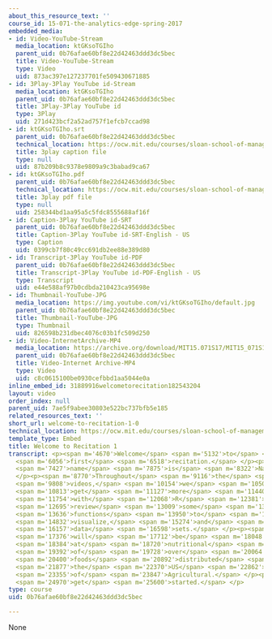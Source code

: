 ```yaml
---
about_this_resource_text: ''
course_id: 15-071-the-analytics-edge-spring-2017
embedded_media:
- id: Video-YouTube-Stream
  media_location: ktGKsoTGIho
  parent_uid: 0b76afae60bf8e22d42463ddd3dc5bec
  title: Video-YouTube-Stream
  type: Video
  uid: 873ac397e127237701fe509430671885
- id: 3Play-3Play YouTube id-Stream
  media_location: ktGKsoTGIho
  parent_uid: 0b76afae60bf8e22d42463ddd3dc5bec
  title: 3Play-3Play YouTube id
  type: 3Play
  uid: 271d423bcf2a52ad757f1efcb7ccad98
- id: ktGKsoTGIho.srt
  parent_uid: 0b76afae60bf8e22d42463ddd3dc5bec
  technical_location: https://ocw.mit.edu/courses/sloan-school-of-management/15-071-the-analytics-edge-spring-2017/an-introduction-to-analytics/understanding-food-nutritional-education-with-data-recitation/welcome-to-recitation-1-0/ktGKsoTGIho.srt
  title: 3play caption file
  type: null
  uid: 87b209b8c9378e9809a9c3babad9ca67
- id: ktGKsoTGIho.pdf
  parent_uid: 0b76afae60bf8e22d42463ddd3dc5bec
  technical_location: https://ocw.mit.edu/courses/sloan-school-of-management/15-071-the-analytics-edge-spring-2017/an-introduction-to-analytics/understanding-food-nutritional-education-with-data-recitation/welcome-to-recitation-1-0/ktGKsoTGIho.pdf
  title: 3play pdf file
  type: null
  uid: 258344bd1aa95a5c5fdc8555688af16f
- id: Caption-3Play YouTube id-SRT
  parent_uid: 0b76afae60bf8e22d42463ddd3dc5bec
  title: Caption-3Play YouTube id-SRT-English - US
  type: Caption
  uid: 0399cb7f80c49cc691db2ee88e389d80
- id: Transcript-3Play YouTube id-PDF
  parent_uid: 0b76afae60bf8e22d42463ddd3dc5bec
  title: Transcript-3Play YouTube id-PDF-English - US
  type: Transcript
  uid: e44e588af97b0cdbda210423ca95698e
- id: Thumbnail-YouTube-JPG
  media_location: https://img.youtube.com/vi/ktGKsoTGIho/default.jpg
  parent_uid: 0b76afae60bf8e22d42463ddd3dc5bec
  title: Thumbnail-YouTube-JPG
  type: Thumbnail
  uid: 826598b231dbec4076c03b1fc509d250
- id: Video-InternetArchive-MP4
  media_location: https://archive.org/download/MIT15.071S17/MIT15_071S17_Session_1.4.01_300k.mp4
  parent_uid: 0b76afae60bf8e22d42463ddd3dc5bec
  title: Video-Internet Archive-MP4
  type: Video
  uid: c8c0615100be0930cefbbd1aa5044e0a
inline_embed_id: 31889916welcometorecitation182543204
layout: video
order_index: null
parent_uid: 7ae5f9abee30803e522bc737bfb5e185
related_resources_text: ''
short_url: welcome-to-recitation-1-0
technical_location: https://ocw.mit.edu/courses/sloan-school-of-management/15-071-the-analytics-edge-spring-2017/an-introduction-to-analytics/understanding-food-nutritional-education-with-data-recitation/welcome-to-recitation-1-0
template_type: Embed
title: Welcome to Recitation 1
transcript: <p><span m='4670'>Welcome</span> <span m='5132'>to</span> <span m='5594'>our</span>
  <span m='6056'>first</span> <span m='6518'>recitation.</span> </p><p><span m='6980'>My</span>
  <span m='7427'>name</span> <span m='7875'>is</span> <span m='8322'>Nataly.</span>
  </p><p><span m='8770'>Throughout</span> <span m='9116'>the</span> <span m='9462'>upcoming</span>
  <span m='9808'>videos,</span> <span m='10154'>we</span> <span m='10500'>will</span>
  <span m='10813'>get</span> <span m='11127'>more</span> <span m='11440'>familiar</span>
  <span m='11754'>with</span> <span m='12068'>R</span> <span m='12381'>and</span>
  <span m='12695'>review</span> <span m='13009'>some</span> <span m='13322'>basic</span>
  <span m='13636'>functions</span> <span m='13950'>to</span> <span m='14391'>read,</span>
  <span m='14832'>visualize,</span> <span m='15274'>and</span> <span m='15715'>analyze</span>
  <span m='16157'>data</span> <span m='16598'>sets.</span> </p><p><span m='17040'>We</span>
  <span m='17376'>will</span> <span m='17712'>be</span> <span m='18048'>looking</span>
  <span m='18384'>at</span> <span m='18720'>nutritional</span> <span m='19056'>data</span>
  <span m='19392'>of</span> <span m='19728'>over</span> <span m='20064'>7,000</span>
  <span m='20400'>foods</span> <span m='20892'>distributed</span> <span m='21385'>by</span>
  <span m='21877'>the</span> <span m='22370'>US</span> <span m='22862'>Department</span>
  <span m='23355'>of</span> <span m='23847'>Agricultural.</span> </p><p><span m='24340'>Let's</span>
  <span m='24970'>get</span> <span m='25600'>started.</span> </p>
type: course
uid: 0b76afae60bf8e22d42463ddd3dc5bec

---
```

None